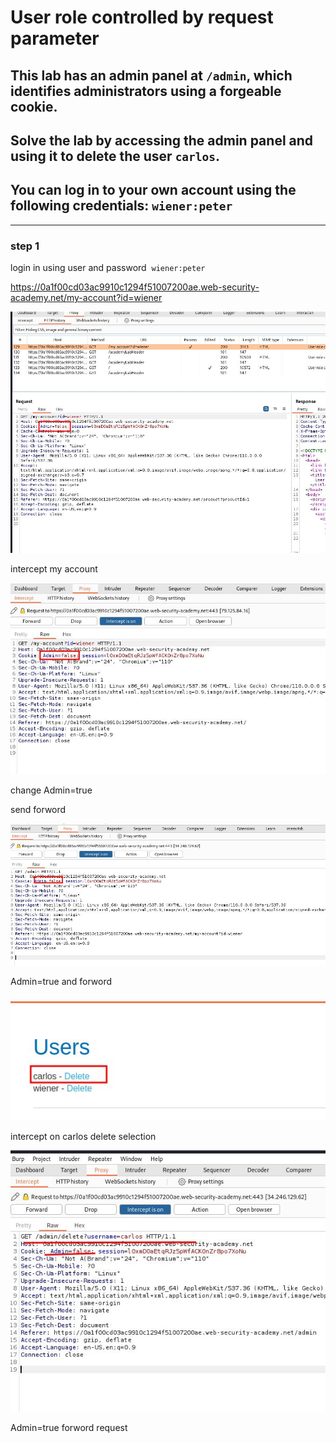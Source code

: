 # User role controlled by request parameter

## This lab has an admin panel at `/admin`, which identifies administrators using a forgeable cookie.

## Solve the lab by accessing the admin panel and using it to delete the user `carlos`.

## You can log in to your own account using the following credentials: `wiener:peter`

---

### step 1

login in using user and password  `wiener:peter`

https://0a1f00cd03ac9910c1294f51007200ae.web-security-academy.net/my-account?id=wiener

![screenshot](images/lab3_admin_false.jpg)

intercept my account

![screenshot](images/lab3_my_account_intercept.jpg)

change Admin=true

send forword

![screenshot](images/lab3_admin_page_intercept.jpg)

Admin=true
and forword

![screenshot](images/lab3_delete_carlos.jpg)

intercept on carlos delete selection

![screenshot](images/lab3_delete_carlos_intercept.jpg)

Admin=true
forword request
